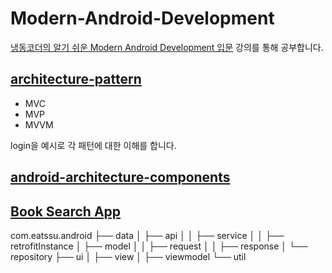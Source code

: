# Modern-Android-Development

[냉동코더의 알기 쉬운 Modern Android Development 입문](https://www.inflearn.com/course/%EC%95%8C%EA%B8%B0%EC%89%AC%EC%9A%B4-modern-android#) 강의를 통해 공부합니다. 

## [architecture-pattern](https://github.com/HI-JIN2/MAD-Study/tree/main/architecture-pattern-login)
- MVC
- MVP
- MVVM   

login을 예시로 각 패턴에 대한 이해를 합니다.


## [android-architecture-components](https://github.com/HI-JIN2/MAD-Study/tree/main/android-architecture-components-sample)

## [Book Search App](https://github.com/HI-JIN2/MAD-Study/tree/main/book-search-app)


com.eatssu.android
├── data
│   ├── api
│   │   ├── service
│   │   ├── retrofitInstance
│   ├── model
│   │   ├── request
│   │   ├── response
│   └── repository
├── ui
│   ├── view
│   ├── viewmodel
└── util
